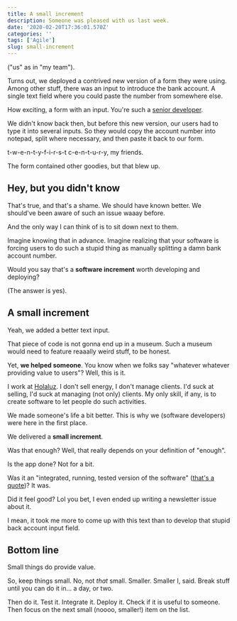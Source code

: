 ```yaml
---
title: A small increment
description: Someone was pleased with us last week.
date: '2020-02-20T17:36:01.570Z'
categories: ''
tags: ['Agile']
slug: small-increment
---
```


("us" as in "my team").

Turns out, we deployed a contrived new version of a form they were using. Among other stuff, there was an input to introduce the bank account. A single text field where you could paste the number from somewhere else.

How exciting, a form with an input. You're such a [senior developer](https://afontcu.dev/senior-developer-meaning/).

We didn't know back then, but before this new version, our users had to type it into several inputs. So they would copy the account number into notepad, split where necessary, and then paste it back to our form.

t-w-e-n-t-y-f-i-r-s-t c-e-n-t-u-r-y, my friends.

The form contained other goodies, but that blew up.

## Hey, but you didn't know

That's true, and that's a shame. We should have known better. We should've been aware of such an issue waaay before.

And the only way I can think of is to sit down next to them.

Imagine knowing that in advance. Imagine realizing that your software is forcing users to do such a stupid thing as manually splitting a damn bank account number.

Would you say that's a **software increment** worth developing and deploying?

(The answer is yes).

## A small increment

Yeah, we added a better text input.

That piece of code is not gonna end up in a museum. Such a museum would need to feature reaaally weird stuff, to be honest.

Yet, **we helped someone**. You know when we folks say "whatever whatever providing value to users"? Well, this is it.

I work at [Holaluz](https://holaluz.com). I don't sell energy, I don't manage clients. I'd suck at selling, I'd suck at managing (not only) clients. My only skill, if any, is to create software to let people do such activities.

We made someone's life a bit better. This is why we (software developers) were here in the first place.

We delivered a **small increment**.

Was that enough? Well, that really depends on your definition of "enough".

Is the app done? Not for a bit.

Was it an "integrated, running, tested version of the software" ([that's a quote](https://ronjeffries.com/articles/017-08ff/new-framework-increment))? It was.

Did it feel good? Lol you bet, I even ended up writing a newsletter issue about it.

I mean, it took me more to come up with this text than to develop that stupid back account input field.

## Bottom line

Small things do provide value.

So, keep things small. No, not *that* small. Smaller. Smaller I, said. Break stuff until you can do it in... a day, or two.

Then do it. Test it. Integrate it. Deploy it. Check if it is useful to someone. Then focus on the next small (noooo, smaller!) item on the list.


